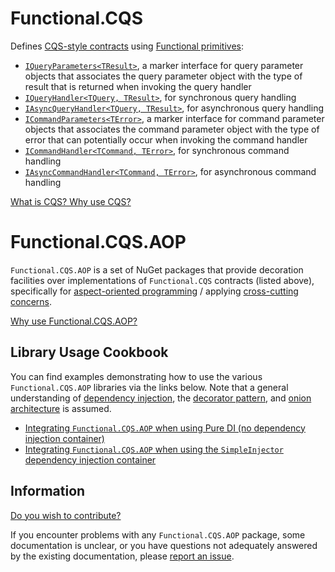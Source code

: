 # Functional.CQS

Defines [CQS-style contracts](https://github.com/RyanMarcotte/Functional.CQS/tree/master/src/Functional.CQS) using [Functional primitives](https://github.com/JohannesMoersch/Functional):
- [`IQueryParameters<TResult>`](src/Functional.CQS/IQueryParameters.cs), a marker interface for query parameter objects that associates the query parameter object with the type of result that is returned when invoking the query handler
- [`IQueryHandler<TQuery, TResult>`](src/Functional.CQS/IQueryHandler.cs), for synchronous query handling
- [`IAsyncQueryHandler<TQuery, TResult>`](src/Functional.CQS/IAsyncQueryHandler.cs), for asynchronous query handling
- [`ICommandParameters<TError>`](src/Functional.CQS/ICommandParameters.cs), a marker interface for command parameter objects that associates the command parameter object with the type of error that can potentially occur when invoking the command handler
- [`ICommandHandler<TCommand, TError>`](src/Functional.CQS/ICommandHandler.cs), for synchronous command handling
- [`IAsyncCommandHandler<TCommand, TError>`](src/Functional.CQS/IAsyncCommandHandler.cs), for asynchronous command handling

[What is CQS?  Why use CQS?](docs/cqs_primer.md)

# Functional.CQS.AOP

`Functional.CQS.AOP` is a set of NuGet packages that provide decoration facilities over implementations of `Functional.CQS` contracts (listed above), specifically for [aspect-oriented programming](https://en.wikipedia.org/wiki/Aspect-oriented_programming) / applying [cross-cutting concerns](https://stackoverflow.com/questions/23700540/cross-cutting-concern-example).

[Why use Functional.CQS.AOP?](docs/cqs_aop_primer.md)

## Library Usage Cookbook

You can find examples demonstrating how to use the various `Functional.CQS.AOP` libraries via the links below.  Note that a general understanding of [dependency injection](https://en.wikipedia.org/wiki/Dependency_injection), the [decorator pattern](https://en.wikipedia.org/wiki/Decorator_pattern), and [onion architecture](http://jeffreypalermo.com/blog/the-onion-architecture-part-1/) is assumed.
- [Integrating `Functional.CQS.AOP` when using Pure DI (no dependency injection container)](docs/pureDI/README.md)
- [Integrating `Functional.CQS.AOP` when using the `SimpleInjector` dependency injection container](docs/simpleinjector/README.md)

## Information

[Do you wish to contribute?](contributing.md)

If you encounter problems with any `Functional.CQS.AOP` package, some documentation is unclear, or you have questions not adequately answered by the existing documentation, please [report an issue](https://github.com/RyanMarcotte/Functional.CQS/issues).